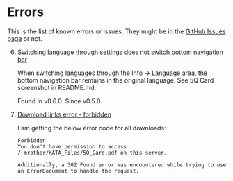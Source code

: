 <!--
© 2021-2022 Marco Bresciani

Copying and distribution of this file, with or without modification, are
permitted in any medium without royalty provided the copyright notice
and this notice are preserved.
This file is offered as-is, without any warranty.

SPDX-FileCopyrightText: 2021-2022 Marco Bresciani

SPDX-License-Identifier: FSFAP
-->
# Errors
This is the list of known errors or issues.
They might be in the
[GitHub Issues page](https://github.com/marcoXbresciani/TKCompanionApp/issues)
or not.

6. [Switching language through settings does not switch bottom navigation bar](https://github.com/marcoXbresciani/TKCompanionApp/issues/6)

   When switching languages through the Info -> Language area, the
   bottom navigation bar remains in the original language.
   See 5Q Card screenshot in README.md.

   Found in v0.6.0.
   Since v0.5.0.


8. [Download links error - forbidden](https://github.com/marcoXbresciani/TKCompanionApp/issues/8)

   I am getting the below error code for all downloads:
   ```text
   Forbidden
   You don't have permission to access /~mrother/KATA_Files/5Q_Card.pdf on this server.

   Additionally, a 302 Found error was encountered while trying to use an ErrorDocument to handle the request.
   ```
